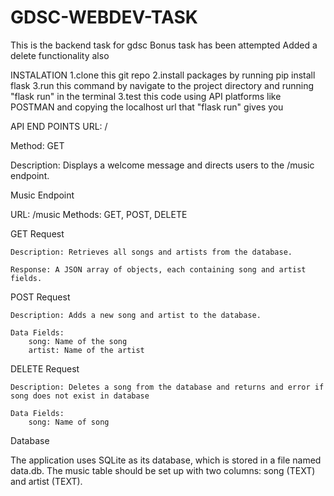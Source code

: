 # GDSC-WEBDEV-TASK
This is the backend task for gdsc
Bonus task has been attempted
Added a delete functionality also

INSTALATION
1.clone this git repo
2.install packages by running pip install flask
3.run this command by navigate to the project directory and running "flask run" in the terminal
3.test this code using API platforms like POSTMAN and copying the localhost url that "flask  run" gives you

API END POINTS
URL: /

Method: GET

Description: Displays a welcome message and directs users to the /music endpoint.

Music Endpoint

URL: /music
Methods: GET, POST, DELETE

GET Request

    Description: Retrieves all songs and artists from the database.

    Response: A JSON array of objects, each containing song and artist fields.

POST Request

    Description: Adds a new song and artist to the database.

    Data Fields:
        song: Name of the song
        artist: Name of the artist

DELETE Request

    Description: Deletes a song from the database and returns and error if song does not exist in database

    Data Fields:
        song: Name of song

Database

The application uses SQLite as its database, which is stored in a file named data.db. The music table should be set up with two columns: song (TEXT) and artist (TEXT).
